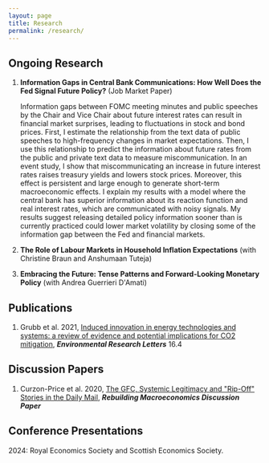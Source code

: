 ```yaml
---
layout: page
title: Research
permalink: /research/
---
```


## Ongoing Research 

1. **Information Gaps in Central Bank Communications: How Well Does the Fed Signal Future Policy?** (Job Market Paper)

   Information gaps between FOMC meeting minutes and public speeches by the Chair and Vice Chair about future interest rates can result in financial market surprises, leading to fluctuations in stock and bond prices. First, I estimate the relationship from the text data of public speeches to high-frequency changes in market expectations. Then, I use this relationship to predict the information about future rates from the public and private text data to measure miscommunication. In an event study, I show that miscommunicating an increase in future interest rates raises treasury yields and lowers stock prices. Moreover, this effect is persistent and large enough to generate short-term macroeconomic effects. I explain my results with a model where the central bank has superior information about its reaction function and real interest rates, which are communicated with noisy signals. My results suggest releasing detailed policy information sooner than is currently practiced could lower market volatility by closing some of the information gap between the Fed and financial markets.

2. **The Role of Labour Markets in Household Inflation Expectations** (with Christine Braun and Anshumaan Tuteja)

3. **Embracing the Future: Tense Patterns and Forward-Looking Monetary Policy** (with Andrea Guerrieri D'Amati)


## Publications 

1. Grubb et al. 2021, [Induced innovation in energy technologies and systems: a review of evidence and potential implications for CO2 mitigation](https://iopscience.iop.org/article/10.1088/1748-9326/abde07/meta), _**Environmental Research Letters**_ 16.4

## Discussion Papers

1. Curzon-Price et al. 2020, [The GFC, Systemic Legitimacy and "Rip-Off" Stories in the Daily Mail](https://www.rebuildingmacroeconomics.ac.uk/the-gfc-systemic-legitimacy-and-rip), _**Rebuilding Macroeconomics Discussion Paper**_


## Conference Presentations

2024: Royal Economics Society and Scottish Economics Society.